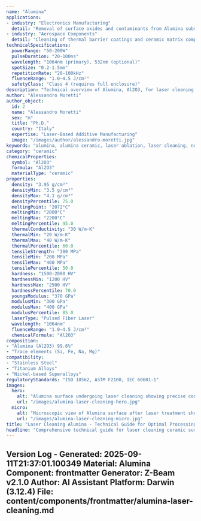 ```yaml
---
name: "Alumina"
applications:
- industry: "Electronics Manufacturing"
  detail: "Removal of surface oxides and contaminants from Alumina substrates"
- industry: "Aerospace Components"
  detail: "Cleaning of thermal barrier coatings and ceramic matrix composites"
technicalSpecifications:
  powerRange: "50-200W"
  pulseDuration: "20-100ns"
  wavelength: "1064nm (primary), 532nm (optional)"
  spotSize: "0.2-1.5mm"
  repetitionRate: "20-100kHz"
  fluenceRange: "1.0–4.5 J/cm²"
  safetyClass: "Class 4 (requires full enclosure)"
description: "Technical overview of Alumina, Al2O3, for laser cleaning applications, including optimal 1064nm wavelength interaction, and industrial applications in surface preparation."
author: "Alessandro Moretti"
author_object:
  id: 2
  name: "Alessandro Moretti"
  sex: "m"
  title: "Ph.D."
  country: "Italy"
  expertise: "Laser-Based Additive Manufacturing"
  image: "/images/author/alessandro-moretti.jpg"
keywords: "alumina, alumina ceramic, laser ablation, laser cleaning, non-contact cleaning, pulsed fiber laser, surface contamination removal, industrial laser parameters, thermal processing, surface restoration"
category: "ceramic"
chemicalProperties:
  symbol: "Al2O3"
  formula: "Al2O3"
  materialType: "ceramic"
properties:
  density: "3.95 g/cm³"
  densityMin: "3.5 g/cm³"
  densityMax: "4.1 g/cm³"
  densityPercentile: 75.0
  meltingPoint: "2072°C"
  meltingMin: "2000°C"
  meltingMax: "2200°C"
  meltingPercentile: 95.0
  thermalConductivity: "30 W/m·K"
  thermalMin: "20 W/m·K"
  thermalMax: "40 W/m·K"
  thermalPercentile: 60.0
  tensileStrength: "300 MPa"
  tensileMin: "200 MPa"
  tensileMax: "400 MPa"
  tensilePercentile: 50.0
  hardness: "1500-2000 HV"
  hardnessMin: "1200 HV"
  hardnessMax: "2500 HV"
  hardnessPercentile: 70.0
  youngsModulus: "370 GPa"
  modulusMin: "300 GPa"
  modulusMax: "400 GPa"
  modulusPercentile: 85.0
  laserType: "Pulsed Fiber Laser"
  wavelength: "1064nm"
  fluenceRange: "1.0–4.5 J/cm²"
  chemicalFormula: "Al2O3"
composition:
- "Alumina (Al2O3) 99.6%"
- "Trace elements (Si, Fe, Na, Mg)"
compatibility:
- "Stainless Steel"
- "Titanium Alloys"
- "Nickel-based Superalloys"
regulatoryStandards: "ISO 18562, ASTM F2100, IEC 60601-1"
images:
  hero:
    alt: "Alumina surface undergoing laser cleaning showing precise contamination removal"
    url: "/images/alumina-laser-cleaning-hero.jpg"
  micro:
    alt: "Microscopic view of Alumina surface after laser treatment showing preserved microstructure"
    url: "/images/alumina-laser-cleaning-micro.jpg"
title: "Laser Cleaning Alumina - Technical Guide for Optimal Processing"
headline: "Comprehensive technical guide for laser cleaning ceramic surfaces using precision laser technology"
---
```

Version Log - Generated: 2025-09-11T21:37:01.100349
Material: Alumina
Component: frontmatter
Generator: Z-Beam v2.1.0
Author: AI Assistant
Platform: Darwin (3.12.4)
File: content/components/frontmatter/alumina-laser-cleaning.md
---